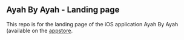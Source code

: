 ## Ayah By Ayah - Landing page

This repo is for the landing page of the iOS application Ayah By Ayah (available on the [appstore](https://itunes.apple.com/gb/app/ayah-by-ayah/id545100717?ls=1&mt=8).
